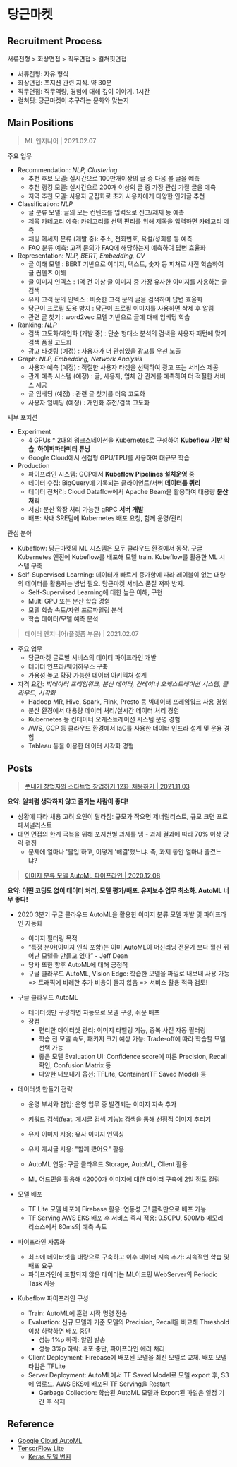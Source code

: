 # 당근마켓

## Recruitment Process

서류전형 > 화상면접 > 직무면접 > 컬쳐핏면접

- 서류전형: 자유 형식
- 화상면접: 포지션 관련 지식. 약 30분
- 직무면접: 직무역량, 경험에 대해 깊이 이야기. 1시간
- 컬쳐핏: 당근마켓이 추구하는 문화와 맞는지

## Main Positions

> ML 엔지니어 | 2021.02.07

주요 업무

- Recommendation: *NLP, Clustering*
  - 추천 후보 모델: 실시간으로 100만개이상의 글 중 다음 볼 글을 예측
  - 추천 랭킹 모델: 실시간으로 200개 이상의 글 중 가장 관심 가질 글을 예측
  - 지역 추천 모델: 사용자 군집화로 초기 사용자에게 다양한 인기글 추천
- Classification: *NLP*
  - 글 분류 모델: 글의 모든 컨텐츠를 입력으로 신고/제재 등 예측
  - 제목 카테고리 예측: 카테고리를 선택 편리를 위해 제목을 입력하면 카테고리 예측
  - 채팅 메세지 분류 (개발 중): 주소, 전화번호, 욕설/성희롱 등 예측
  - FAQ 분류 예측: 고객 문의가 FAQ에 해당하는지 예측하여 답변 효율화
- Representation: *NLP, BERT, Embedding, CV*
  - 글 이해 모델 : BERT 기반으로 이미지, 텍스트, 숫자 등 피쳐로 사전 학습하여 글 컨텐츠 이해
  - 글 이미지 인덱스 : 1억 건 이상 글 이미지 중 가장 유사한 이미지를 사용하는 글 검색
  - 유사 고객 문의 인덱스 : 비슷한 고객 문의 글을 검색하여 답변 효율화
  - 당근이 프로필 도용 방지 : 당근이 프로필 이미지를 사용하면 삭제 후 알림
  - 관련 글 찾기 : word2vec 모델 기반으로 글에 대해 임베딩 학습
- Ranking: *NLP*
  - 검색 고도화/개인화 (개발 중) : 단순 형태소 분석의 검색을 사용자 패턴에 맞게 검색 품질 고도화
  - 광고 타겟팅 (예정) : 사용자가 더 관심있을 광고를 우선 노출
- Graph: *NLP, Embedding, Network Analysis*
  - 사용자 예측 (예정) : 적절한 사용자 타겟을 선택하여 광고 또는 서비스 제공
  - 관계 예측 시스템 (예정) : 글, 사용자, 업체 간 관계를 예측하여 더 적절한 서비스 제공
  - 글 임베딩 (예정) : 관련 글 찾기를 더욱 고도화
  - 사용자 임베딩 (예정) : 개인화 추천/검색 고도화

세부 포지션

- Experiment
  - 4 GPUs * 2대의 워크스테이션을 Kubernetes로 구성하여 **Kubeflow 기반 학습**, **하이퍼파라미터 튜닝**
  - Google Cloud에서 선점형 GPU/TPU를 사용하여 대규모 학습
- Production
  - 파이프라인 시스템: GCP에서 **Kubeflow Pipelines 설치운영** 중
  - 데이터 수집: BigQuery에 기록되는 클라이언트/서버 **데이터를 쿼리**
  - 데이터 전처리: Cloud Dataflow에서 Apache Beam을 활용하여 대용량 **분산 처리**
  - 서빙: 분산 확장 처리 가능한 gRPC **서버 개발**
  - 배포: 사내 SRE팀에 Kubernetes 배포 요청, 함께 운영/관리

관심 분야

- Kubeflow: 당근마켓의 ML 시스템은 모두 클라우드 환경에서 동작. 구글 Kubernetes 엔진에 Kubeflow를 배포해 모델 train. Kubeflow를 활용한 ML 시스템 구축
- Self-Supervised Learning: 데이터가 빠르게 증가함에 따라 레이블이 없는 대량의 데이터를 활용하는 방법 필요. 당근마켓 서비스 품질 저하 방지. 
  - Self-Supervised Learning에 대한 높은 이해, 구현
  - Multi GPU 또는 분산 학습 경험
  - 모델 학습 속도/자원 프로파일링 분석
  - 학습 데이터/모델 예측 분석

> 데이터 엔지니어(플랫폼 부문) | 2021.02.07

- 주요 업무
  - 당근마켓 글로벌 서비스의 데이터 파이프라인 개발
  - 데이터 인프라/웨어하우스 구축
  - 가용성 높고 확장 가능한 데이터 아키텍처 설계
- 자격 요건: *빅데이터 프레임워크, 분산 데이터, 컨테이너 오케스트레이션 시스템, 클라우드, 시각화*
  - Hadoop MR, Hive, Spark, Flink, Presto 등 빅데이터 프레임워크 사용 경험
  - 분산 환경에서 대용량 데이터 처리/실시간 데이터 처리 경험
  - Kubernetes 등 컨테이너 오케스트레이션 시스템 운영 경험
  - AWS, GCP 등 클라우드 환경에서 IaC를 사용한 데이터 인프라 설계 및 운용 경험
  - Tableau 등을 이용한 데이터 시각화 경험

## Posts

> [풋내기 창업자의 스타트업 창업하기 12화_채용하기 | 2021.11.03](https://medium.com/daangn/%ED%92%8B%EB%82%B4%EA%B8%B0-%EC%B0%BD%EC%97%85%EC%9E%90%EC%9D%98-%EC%8A%A4%ED%83%80%ED%8A%B8%EC%97%85-%EC%B0%BD%EC%97%85%ED%95%98%EA%B8%B0-11%ED%99%94-%EC%B1%84%EC%9A%A9%ED%95%98%EA%B8%B0-f919e45032f)

**요약: 일처럼 생각하지 않고 즐기는 사람이 좋다!**

- 상황에 따라 채용 고려 요인이 달라짐: 규모가 작으면 제너럴리스트, 규모 크면 프로페셔널리스트
- 대면 면접의 한계 극복을 위해 포지션별 과제를 냄 - 과제 결과에 따라 70% 이상 당락 결정
  - 문제에 얼마나 '몰입'하고, 어떻게 '해결'했느냐. 즉, 과제 동안 얼마나 즐겼느냐?

> [이미지 분류 모델 AutoML 파이프라인 | 2020.12.08](https://medium.com/daangn/%EC%9D%B4%EB%AF%B8%EC%A7%80-%EB%B6%84%EB%A5%98-%EB%AA%A8%EB%8D%B8-automl-%ED%8C%8C%EC%9D%B4%ED%94%84%EB%9D%BC%EC%9D%B8-68beb1ff15bf)

**요약: 어떤 코딩도 없이 데이터 처리, 모델 평가/배포. 유지보수 업무 최소화. AutoML 너무 좋다!**

- 2020 3분기 구글 클라우드 AutoML을 활용한 이미지 분류 모델 개발 및 파이프라인 자동화

  - 이미지 필터링 목적
  - “특정 분야(이미지 인식 포함)는 이미 AutoML이 머신러닝 전문가 보다 훨씬 뛰어난 모델을 만들고 있다” - Jeff Dean
  - 당사 또한 향후 AutoML에 대해 긍정적
  - 구글 클라우드 AutoML, Vision Edge: 학습한 모델을 파일로 내보내 사용 가능 => 트래픽에 비례한 추가 비용이 들지 않음 => 서비스 활용 적극 검토!

- 구글 클라우드 AutoML

  - 데이터셋만 구성하면 자동으로 모델 구성, 쉬운 배포
  - 장점
    - 편리한 데이터셋 관리: 이미지 라벨링 기능, 중복 사진 자동 필터링
    - 학습 전 모델 속도, 패키지 크기 예상 가능: Trade-off에 따라 학습할 모델 선택 가능
    - 좋은 모델 Evaluation UI: Confidence score에 따른 Precision, Recall 확인, Confusion Matrix 등
    - 다양한 내보내기 옵션: TFLite, Container(TF Saved Model) 등

- 데이터셋 만들기 전략

  - 운영 부서와 협업: 운영 업무 중 발견되는 이미지 지속 추가
  - 키워드 검색(feat. 게시글 검색 기능): 검색을 통해 선정적 이미지 추리기
  - 유사 이미지 사용: 유사 이미지 인덱싱
  - 유사 게시글 사용: "함께 봤어요" 활용
  - AutoML 연동: 구글 클라우드 Storage, AutoML, Client 활용

  - ML 어드민을 활용해 42000개 이미지에 대한 데이터 구축에 2일 정도 걸림

- 모델 배포

  - TF Lite 모델 배포에 Firebase 활용: 연동성 굿! 클릭만으로 배포 가능
  - TF Serving AWS EKS 배포 후 서비스 즉시 적용: 0.5CPU, 500Mb 메모리 리소스에서 80ms의 예측 속도

- 파이프라인 자동화

  - 최초에 데이터셋을 대량으로 구축하고 이후 데이터 지속 추가: 지속적인 학습 및 배포 요구
  - 파이프라인에 포함되지 않은 데이터는 ML어드민 WebServer의 Periodic Task 사용

- Kubeflow 파이프라인 구성

  - Train: AutoML에 훈련 시작 명령 전송
  - Evaluation: 신규 모델과 기준 모델의 Precision, Recall을 비교해 Threshold 이상 하락하면 배포 중단
    - 성능 1%p 하락: 알림 발송
    - 성능 3%p 하락: 배포 중단, 파이프라인 에러 처리
  - Client Deployment: Firebase에 배포된 모델을 최신 모델로 교체. 배포 모델 타입은 TFLite
  - Server Deployment: AutoML에서 TF Saved Model로 모델 export 후, S3에 업로드. AWS EKS에 배포된 TF Serving을 Restart
    - Garbage Collection: 학습된 AutoML 모델과 Export된 파일은 일정 기간 후 삭제

## Reference

- [Google Cloud AutoML](https://cloud.google.com/automl)
- [TensorFlow Lite](https://www.tensorflow.org/lite?hl=ko)
  - [Keras 모델 변환](https://www.tensorflow.org/lite/convert?hl=ko#convert_a_keras_model_)
